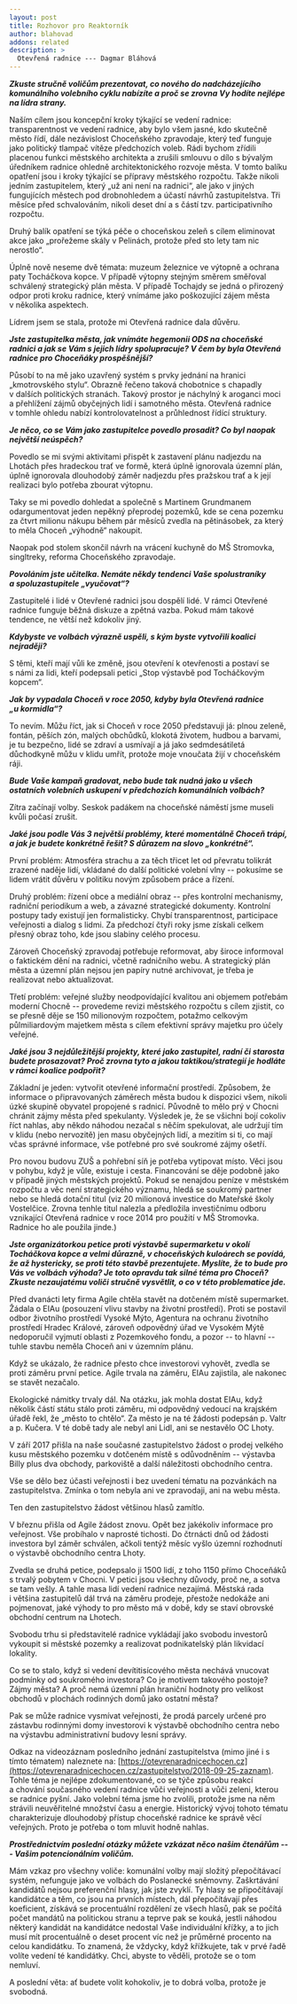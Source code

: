 ```yaml
---
layout: post
title: Rozhovor pro Reaktorník
author: blahovad
addons: related
description: >
  Otevřená radnice --- Dagmar Bláhová
---
```


***Zkuste stručně voličům prezentovat, co nového do nadcházejícího komunálního
volebního cyklu nabízíte a&nbsp;proč se zrovna Vy hodíte nejlépe na lídra strany.***

Naším cílem jsou koncepční kroky týkající se vedení radnice: transparentnost ve vedení radnice,
aby bylo všem jasné, kdo skutečně město řídí, dále nezávislost Choceňského zpravodaje, který teď
funguje jako politický tlampač vítěze předchozích voleb. Rádi bychom zřídili placenou funkci
městského architekta a&nbsp;zrušili smlouvu o&nbsp;dílo s&nbsp;bývalým úředníkem radnice ohledně
architektonického rozvoje města. V&nbsp;tomto balíku opatření jsou i&nbsp;kroky týkající se přípravy
městského rozpočtu. Takže nikoli jedním zastupitelem, který „už ani není na radnici“, ale jako
v&nbsp;jiných fungujících městech pod drobnohledem a&nbsp;účastí návrhů zastupitelstva. Tři měsíce před
schvalováním, nikoli deset dní a&nbsp;s&nbsp;částí tzv.&nbsp;participativního rozpočtu.

Druhý balík opatření se týká péče o&nbsp;choceňskou zeleň s&nbsp;cílem eliminovat akce jako „prořežeme
skály v Pelinách, protože před sto lety tam nic nerostlo“.

Úplně nově neseme dvě témata: muzeum železnice ve výtopně a&nbsp;ochrana paty Tocháčkova kopce.
V&nbsp;případě výtopny stejným směrem směřoval schválený strategický plán města. V&nbsp;případě Tochajdy
se jedná o&nbsp;přirozený odpor proti kroku radnice, který vnímáme jako poškozující zájem města
v&nbsp;několika aspektech.

Lídrem jsem se stala, protože mi Otevřená radnice dala důvěru.

***Jste zastupitelka města, jak vnímáte hegemonii ODS na choceňské radnici
a&nbsp;jak se Vám s&nbsp;jejich lídry spolupracuje? V&nbsp;čem by byla Otevřená radnice pro
Choceňáky prospěšnější?***

Působí to na mě jako uzavřený systém s&nbsp;prvky jednání na hranici „kmotrovského stylu“. Obrazně
řečeno taková chobotnice s&nbsp;chapadly v&nbsp;dalších politických stranách. Takový prostor je náchylný
k&nbsp;aroganci moci a&nbsp;přehlížení zájmů obyčejných lidí i&nbsp;samotného města. Otevřená radnice
v&nbsp;tomhle  ohledu nabízí kontrolovatelnost a&nbsp;průhlednost řídící struktury.

***Je něco, co se Vám jako zastupitelce povedlo prosadit?
Co byl naopak největší neúspěch?***

Povedlo se mi svými aktivitami přispět k&nbsp;zastavení plánu nadjezdu na Lhotách přes hradeckou trať
ve formě, která úplně ignorovala územní plán, úplně ignorovala dlouhodobý záměr nadjezdu přes
pražskou trať a&nbsp;k&nbsp;její realizaci bylo potřeba zbourat výtopnu.

Taky se mi povedlo dohledat a&nbsp;společně s&nbsp;Martinem Grundmanem odargumentovat jeden nepěkný
přeprodej pozemků, kde se cena pozemku za čtvrt milionu nákupu během pár měsíců zvedla na
pětinásobek, za který to měla Choceň „výhodně“ nakoupit.

Naopak pod stolem skončil návrh na vrácení kuchyně do MŠ Stromovka, singltreky, reforma
Choceňského zpravodaje.

***Povoláním jste učitelka. Nemáte někdy tendenci Vaše spolustraníky a&nbsp;spoluzastupitele
„vyučovat“?***

Zastupitelé i&nbsp;lidé v&nbsp;Otevřené radnici jsou dospělí lidé. V&nbsp;rámci Otevřené radnice funguje běžná
diskuze a&nbsp;zpětná vazba. Pokud mám takové tendence, ne větší než kdokoliv jiný.

***Kdybyste ve volbách výrazně uspěli, s&nbsp;kým byste vytvořili koalici nejraději?***

S&nbsp;těmi, kteří mají vůli ke změně, jsou otevření k&nbsp;otevřenosti a&nbsp;postaví se s&nbsp;námi za lidi, kteří podepsali petici „Stop výstavbě pod Tocháčkovým kopcem“.

***Jak by vypadala Choceň v&nbsp;roce 2050, kdyby byla Otevřená radnice „u&nbsp;kormidla“?***

To nevím. Můžu říct, jak si Choceň v&nbsp;roce 2050 představuji já: plnou zeleně, fontán, pěších zón,
malých obchůdků, klokotá životem, hudbou a&nbsp;barvami, je tu bezpečno, lidé se zdraví a&nbsp;usmívají a&nbsp;já
jako sedmdesátiletá důchodkyně můžu v&nbsp;klidu umřít, protože moje vnoučata žijí v&nbsp;choceňském ráji.

***Bude Vaše kampaň gradovat, nebo bude tak nudná jako u&nbsp;všech ostatních volebních uskupení
v&nbsp;předchozích komunálních volbách?***

Zítra začínají volby. Seskok padákem na choceňské náměstí jsme museli kvůli počasí zrušit.

***Jaké jsou podle Vás 3&nbsp;největší problémy, které momentálně Choceň trápí, a&nbsp;jak je budete
konkrétně řešit? S&nbsp;důrazem na slovo „konkrétně“.***

První problém: Atmosféra strachu a&nbsp;za těch třicet let od převratu tolikrát zrazené naděje lidí,
vkládané do další politické volební vlny&nbsp;-- pokusíme se lidem vrátit důvěru v politiku novým
způsobem práce a&nbsp;řízení.

Druhý problém: řízení obce a&nbsp;mediální obraz&nbsp;-- přes kontrolní mechanismy, radniční periodikum
a&nbsp;web, a&nbsp;závazné strategické dokumenty. Kontrolní postupy tady existují jen formalisticky. Chybí
transparentnost, participace veřejnosti a&nbsp;dialog s&nbsp;lidmi. Za předchozí čtyři roky jsme získali celkem
přesný obraz toho, kde jsou slabiny celého procesu.

Zároveň Choceňský zpravodaj potřebuje reformovat, aby široce informoval o&nbsp;faktickém dění na
radnici, včetně radničního webu. A strategický plán města a&nbsp;územní plán nejsou jen papíry nutné
archivovat, je třeba je realizovat nebo aktualizovat.

Třetí problém: veřejné služby neodpovídající kvalitou ani objemem potřebám moderní Chocně&nbsp;-- provedeme revizi městského rozpočtu s&nbsp;cílem zjistit, co se přesně děje se 150&nbsp;milionovým
rozpočtem, potažmo celkovým půlmiliardovým majetkem města s&nbsp;cílem efektivní správy majetku
pro účely veřejné.

***Jaké jsou 3 nejdůležitější projekty, které jako zastupitel, radní či starosta budete prosazovat? Proč
zrovna tyto a&nbsp;jakou taktikou/strategií je hodláte v rámci koalice podpořit?***

Základní je jeden: vytvořit otevřené informační prostředí. Způsobem, že informace
o&nbsp;připravovaných záměrech města budou k dispozici všem, nikoli úzké skupině obyvatel propojené
s&nbsp;radnicí. Původně to mělo prý v&nbsp;Chocni chránit zájmy města před spekulanty. Výsledek je, že se
všichni bojí cokoliv říct nahlas, aby někdo náhodou nezačal s&nbsp;něčím spekulovat, ale udržují tím
v&nbsp;klidu (nebo nervozitě) jen masu obyčejných lidí, a&nbsp;mezitím si ti, co mají včas správné informace,
vše potřebné pro své soukromé zájmy ošetří.

Pro novou budovu ZUŠ a&nbsp;pohřební síň je potřeba vytipovat místo. Věci jsou v pohybu, když je vůle,
existuje i&nbsp;cesta. Financování se děje podobně jako v&nbsp;případě jiných městských projektů. Pokud se
nenajdou peníze v&nbsp;městském rozpočtu a&nbsp;věc není strategického významu, hledá se soukromý partner nebo se hledá dotační titul (viz 20 milionová investice do Mateřské školy Vostelčice. Zrovna tenhle
titul nalezla a&nbsp;předložila investičnímu odboru vznikající Otevřená radnice v roce 2014 pro použití v&nbsp;MŠ&nbsp;Stromovka. Radnice ho ale použila jinde.)

***Jste organizátorkou petice proti výstavbě supermarketu v&nbsp;okolí Tocháčkova kopce a&nbsp;velmi
důrazně, v&nbsp;choceňských kuloárech se povídá, že až hystericky, se proti této stavbě prezentujete.
Myslíte, že to bude pro Vás ve volbách výhoda? Je toto opravdu tak silné téma pro Choceň? Zkuste
nezaujatému voliči stručně vysvětlit, o&nbsp;co v této problematice jde.***

Před dvanácti lety firma Agile chtěla stavět na dotčeném místě supermarket. Žádala o&nbsp;EIAu
(posouzení vlivu stavby na životní prostředí). Proti se postavil odbor životního prostředí Vysoké
Mýto, Agentura na ochranu životního prostředí Hradec Králové, zároveň odpovědný úřad ve
Vysokém Mýtě nedoporučil vyjmutí oblasti z&nbsp;Pozemkového fondu, a pozor&nbsp;-- to hlavní&nbsp;-- tuhle stavbu
neměla Choceň ani v&nbsp;územním plánu.

Když se ukázalo, že radnice přesto chce investorovi vyhovět, zvedla se proti záměru první petice.
Agile trvala na záměru, EIAu zajistila, ale nakonec se stavět nezačalo.

Ekologické námitky trvaly dál. Na otázku, jak mohla dostat EIAu, když několik částí státu stálo
proti záměru, mi odpovědný vedoucí na krajském úřadě řekl, že „město to chtělo“. Za město je na té
žádosti podepsán p.&nbsp;Valtr a p.&nbsp;Kučera. V&nbsp;té době tady ale nebyl ani Lidl, ani se nestavělo OC Lhoty.

V září 2017 přišla na naše současné zastupitelstvo žádost o&nbsp;prodej velkého kusu městského
pozemku v&nbsp;dotčeném místě s&nbsp;odůvodněním&nbsp;-- výstavba Billy plus dva obchody, parkoviště a&nbsp;další
náležitosti obchodního centra.

Vše se dělo bez účasti veřejnosti i&nbsp;bez uvedení tématu na pozvánkách na zastupitelstva. Zmínka
o&nbsp;tom nebyla ani ve zpravodaji, ani na webu města.

Ten den zastupitelstvo žádost většinou hlasů zamítlo.

V&nbsp;březnu přišla od Agile žádost znovu. Opět bez jakékoliv informace pro veřejnost. Vše probíhalo
v&nbsp;naprosté tichosti. Do čtrnácti dnů od žádosti investora byl záměr schválen, ačkoli tentýž měsíc vyšlo
územní rozhodnutí o&nbsp;výstavbě obchodního centra Lhoty.

Zvedla se druhá petice, podepsalo ji 1500 lidí, z toho 1150 přímo Choceňáků s&nbsp;trvalý pobytem
v&nbsp;Chocni. V&nbsp;petici jsou všechny důvody, proč ne, a&nbsp;sotva se tam vešly. A&nbsp;tahle masa lidí vedení
radnice nezajímá. Městská rada i&nbsp;většina zastupitelů dál trvá na záměru prodeje, přestože nedokáže
ani pojmenovat, jaké výhody to pro město má v&nbsp;době, kdy se staví obrovské obchodní centrum na
Lhotech.

Svobodu trhu si představitelé radnice vykládají jako svobodu investorů vykoupit si městské
pozemky a&nbsp;realizovat podnikatelský plán likvidací lokality.

Co se to stalo, když si vedení devítitisícového města nechává vnucovat podmínky od soukromého
investora? Co je motivem takového postoje? Zájmy města? A&nbsp;proč nemá územní plán hraniční
hodnoty pro velikost obchodů v&nbsp;plochách rodinných domů jako ostatní města?

Pak se může radnice vysmívat veřejnosti, že prodá parcely určené pro zástavbu rodinnými domy
investorovi k výstavbě obchodního centra nebo na výstavbu administrativní budovy lesní správy.

Odkaz na videozáznam posledního jednání zastupitelstva (mimo jiné i s tímto tématem) naleznete
na: [https://otevrenaradnicechocen.cz](https://otevrenaradnicechocen.cz/zastupitelstvo/2018-09-25-zaznam). Tohle téma je nejlépe zdokumentované, co se týče způsobu reakcí a&nbsp;chování současného vedení radnice vůči veřejnosti a&nbsp;vůči zeleni, kterou se radnice pyšní. Jako volební téma jsme ho zvolili, protože jsme na něm strávili neuvěřitelné množství času a&nbsp;energie. Historický vývoj tohoto tématu
charakterizuje dlouhodobý přístup choceňské radnice ke správě věcí veřejných. Proto je potřeba
o&nbsp;tom mluvit hodně nahlas.

***Prostřednictvím poslední otázky můžete vzkázat něco našim čtenářům&nbsp;--- Vašim potencionálním
voličům.***

Mám vzkaz pro všechny voliče: komunální volby mají složitý přepočítávací systém, nefunguje jako
ve volbách do Poslanecké sněmovny. Zaškrtávání kandidátů nejsou preferenční hlasy, jak jste
zvyklí. Ty hlasy se připočítávají kandidátce a&nbsp;těm, co jsou na prvních místech, dál přepočítávají přes
koeficient, získává se procentuální rozdělení ze všech hlasů, pak se počítá počet mandátů na
politickou stranu a&nbsp;teprve pak se kouká, jestli náhodou některý kandidát na kandidátce nedostal
Vaše individuální křížky, a&nbsp;to jich musí mít procentuálně o deset procent víc než je průměrné
procento na celou kandidátku. To znamená, že vždycky, když křížkujete, tak v&nbsp;prvé řadě volíte
vedení té kandidátky. Chci, abyste to věděli, protože se o&nbsp;tom nemluví.

A&nbsp;poslední věta: ať budete volit kohokoliv, je to dobrá volba, protože je svobodná.
